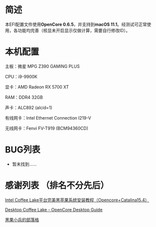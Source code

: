 # 简述
本EFI配置文件使用**OpenCore 0.6.5**，并支持到**macOS 11.1**。经测试可正常使用，各功能均完善（核显未开启显示仅做计算，需要自行修改ID）。

# 本机配置
主板：微星 MPG Z390 GAMING PLUS

CPU：i9-9900K

显卡：AMD Radeon RX 5700 XT

RAM：DDR4 32GB

声卡：ALC892 (alcid=1)

有线网卡：Intel Ethernet Connection I219-V

无线网卡：Fenvi FV-T919 (BCM94360CD)

# BUG列表
- 暂未找到......

# 感谢列表 （排名不分先后）
[Intel Coffee Lake平台完美黑苹果系统安装教程（Opencore+Catalina15.4）](https://www.bilibili.com/video/BV1hA411t7dr "Intel Coffee Lake平台完美黑苹果系统安装教程（Opencore+Catalina15.4）")

[Desktop Coffee Lake - OpenCore Desktop Guide](https://dortania.github.io/OpenCore-Install-Guide/config.plist/coffee-lake.html)

[黑果小兵的部落格](https://blog.daliansky.net/ "黑果小兵的部落格")
